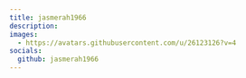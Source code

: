 ```yaml
---
title: jasmerah1966
description: 
images:
  - https://avatars.githubusercontent.com/u/26123126?v=4
socials:
  github: jasmerah1966
---
```

